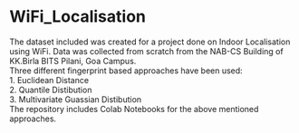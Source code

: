 # WiFi_Localisation

The dataset included was created for a project done on Indoor Localisation using WiFi. Data was collected from scratch from the NAB-CS Building of KK.Birla BITS Pilani, Goa Campus.</br> 
Three different fingerprint based approaches have been used:
<br> 1. Euclidean Distance
<br> 2. Quantile Distibution
<br> 3. Multivariate Guassian Distibution
<br> The repository includes Colab Notebooks for the above mentioned approaches.
